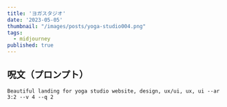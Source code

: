 ```yaml
---
title: 'ヨガスタジオ'
date: '2023-05-05'
thumbnail: "/images/posts/yoga-studio004.png"
tags:
  - midjourney
published: true
---
```


## 呪文（プロンプト）
```
Beautiful landing for yoga studio website, design, ux/ui, ux, ui --ar 3:2 --v 4 --q 2
```